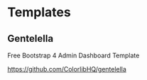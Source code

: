 # Templates

## Gentelella

Free Bootstrap 4 Admin Dashboard Template

<https://github.com/ColorlibHQ/gentelella>
